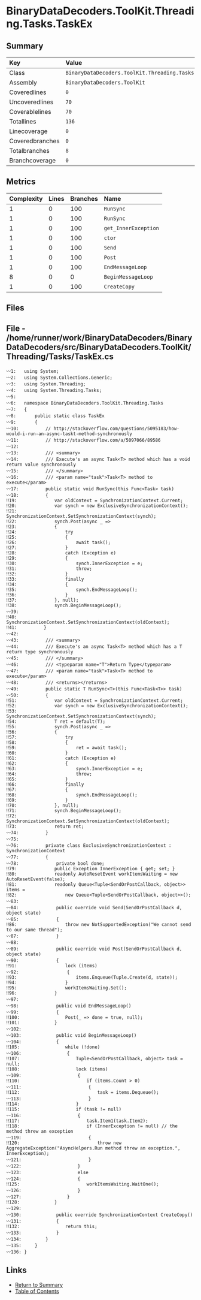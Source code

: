 ﻿# BinaryDataDecoders.ToolKit.Threading.Tasks.TaskEx

## Summary

| Key             | Value                                               |
| :-------------- | :-------------------------------------------------- |
| Class           | `BinaryDataDecoders.ToolKit.Threading.Tasks.TaskEx` |
| Assembly        | `BinaryDataDecoders.ToolKit`                        |
| Coveredlines    | `0`                                                 |
| Uncoveredlines  | `70`                                                |
| Coverablelines  | `70`                                                |
| Totallines      | `136`                                               |
| Linecoverage    | `0`                                                 |
| Coveredbranches | `0`                                                 |
| Totalbranches   | `8`                                                 |
| Branchcoverage  | `0`                                                 |

## Metrics

| Complexity | Lines | Branches | Name                 |
| :--------- | :---- | :------- | :------------------- |
| 1          | 0     | 100      | `RunSync`            |
| 1          | 0     | 100      | `RunSync`            |
| 1          | 0     | 100      | `get_InnerException` |
| 1          | 0     | 100      | `ctor`               |
| 1          | 0     | 100      | `Send`               |
| 1          | 0     | 100      | `Post`               |
| 1          | 0     | 100      | `EndMessageLoop`     |
| 8          | 0     | 0        | `BeginMessageLoop`   |
| 1          | 0     | 100      | `CreateCopy`         |

## Files

## File - /home/runner/work/BinaryDataDecoders/BinaryDataDecoders/src/BinaryDataDecoders.ToolKit/Threading/Tasks/TaskEx.cs

```CSharp
〰1:   using System;
〰2:   using System.Collections.Generic;
〰3:   using System.Threading;
〰4:   using System.Threading.Tasks;
〰5:   
〰6:   namespace BinaryDataDecoders.ToolKit.Threading.Tasks
〰7:   {
〰8:       public static class TaskEx
〰9:       {
〰10:          // http://stackoverflow.com/questions/5095183/how-would-i-run-an-async-taskt-method-synchronously
〰11:          // http://stackoverflow.com/a/5097066/89586
〰12:  
〰13:          /// <summary>
〰14:          /// Execute's an async Task<T> method which has a void return value synchronously
〰15:          /// </summary>
〰16:          /// <param name="task">Task<T> method to execute</param>
〰17:          public static void RunSync(this Func<Task> task)
〰18:          {
‼19:              var oldContext = SynchronizationContext.Current;
‼20:              var synch = new ExclusiveSynchronizationContext();
‼21:              SynchronizationContext.SetSynchronizationContext(synch);
‼22:              synch.Post(async _ =>
‼23:              {
‼24:                  try
‼25:                  {
‼26:                      await task();
‼27:                  }
‼28:                  catch (Exception e)
‼29:                  {
‼30:                      synch.InnerException = e;
‼31:                      throw;
‼32:                  }
‼33:                  finally
‼34:                  {
‼35:                      synch.EndMessageLoop();
‼36:                  }
‼37:              }, null);
‼38:              synch.BeginMessageLoop();
〰39:  
‼40:              SynchronizationContext.SetSynchronizationContext(oldContext);
‼41:          }
〰42:  
〰43:          /// <summary>
〰44:          /// Execute's an async Task<T> method which has a T return type synchronously
〰45:          /// </summary>
〰46:          /// <typeparam name="T">Return Type</typeparam>
〰47:          /// <param name="task">Task<T> method to execute</param>
〰48:          /// <returns></returns>
〰49:          public static T RunSync<T>(this Func<Task<T>> task)
〰50:          {
‼51:              var oldContext = SynchronizationContext.Current;
‼52:              var synch = new ExclusiveSynchronizationContext();
‼53:              SynchronizationContext.SetSynchronizationContext(synch);
‼54:              T ret = default(T);
‼55:              synch.Post(async _ =>
‼56:              {
‼57:                  try
‼58:                  {
‼59:                      ret = await task();
‼60:                  }
‼61:                  catch (Exception e)
‼62:                  {
‼63:                      synch.InnerException = e;
‼64:                      throw;
‼65:                  }
‼66:                  finally
‼67:                  {
‼68:                      synch.EndMessageLoop();
‼69:                  }
‼70:              }, null);
‼71:              synch.BeginMessageLoop();
‼72:              SynchronizationContext.SetSynchronizationContext(oldContext);
‼73:              return ret;
〰74:          }
〰75:  
〰76:          private class ExclusiveSynchronizationContext : SynchronizationContext
〰77:          {
〰78:              private bool done;
‼79:              public Exception InnerException { get; set; }
‼80:              readonly AutoResetEvent workItemsWaiting = new AutoResetEvent(false);
‼81:              readonly Queue<Tuple<SendOrPostCallback, object>> items =
‼82:                  new Queue<Tuple<SendOrPostCallback, object>>();
〰83:  
〰84:              public override void Send(SendOrPostCallback d, object state)
〰85:              {
‼86:                  throw new NotSupportedException("We cannot send to our same thread");
〰87:              }
〰88:  
〰89:              public override void Post(SendOrPostCallback d, object state)
〰90:              {
‼91:                  lock (items)
〰92:                  {
‼93:                      items.Enqueue(Tuple.Create(d, state));
‼94:                  }
‼95:                  workItemsWaiting.Set();
‼96:              }
〰97:  
〰98:              public void EndMessageLoop()
〰99:              {
‼100:                 Post(_ => done = true, null);
‼101:             }
〰102: 
〰103:             public void BeginMessageLoop()
〰104:             {
‼105:                 while (!done)
〰106:                 {
‼107:                     Tuple<SendOrPostCallback, object> task = null;
‼108:                     lock (items)
〰109:                     {
‼110:                         if (items.Count > 0)
〰111:                         {
‼112:                             task = items.Dequeue();
〰113:                         }
‼114:                     }
‼115:                     if (task != null)
〰116:                     {
‼117:                         task.Item1(task.Item2);
‼118:                         if (InnerException != null) // the method threw an exception
〰119:                         {
‼120:                             throw new AggregateException("AsyncHelpers.Run method threw an exception.", InnerException);
〰121:                         }
〰122:                     }
〰123:                     else
〰124:                     {
‼125:                         workItemsWaiting.WaitOne();
〰126:                     }
〰127:                 }
‼128:             }
〰129: 
〰130:             public override SynchronizationContext CreateCopy()
〰131:             {
‼132:                 return this;
〰133:             }
〰134:         }
〰135:     }
〰136: }
```

## Links

* [Return to Summary](Summary.md)
* [Table of Contents](../TOC.md)

